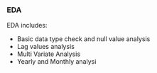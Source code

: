 ### EDA
EDA includes:
- Basic data type check and null value analysis
- Lag values analysis
- Multi Variate Analysis
- Yearly and Monthly analysi
